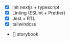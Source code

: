 - [x] init nextjs + typescript
- [x] Linting (ESLint + Prettier)
- [x] Jest + RTL 
- [x] tailwindcss
- [] storybook